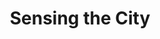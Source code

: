 ---
title: Sensing the City
client: South Side Weekly
pubdate: 2018-01-24 
type: feature
teaser: With the Array of Things program, environmental inequity meets urban technology
link: https://projects.southsideweekly.com/sensing-the-city/
featured: true
---